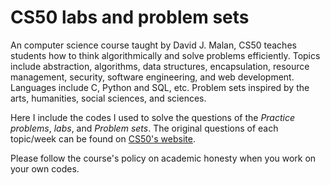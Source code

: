 # CS50 labs and problem sets

An computer science course taught by David J. Malan, CS50 teaches students how to think algorithmically and solve problems efficiently. Topics include abstraction, algorithms, data structures, encapsulation, resource management, security, software engineering, and web development. Languages include C, Python and SQL, etc. Problem sets inspired by the arts, humanities, social sciences, and sciences. 


Here I include the codes I used to solve the questions of the *Practice problems*,  *labs*, and *Problem sets*. The original questions of each topic/week can be found on [CS50's website](https://cs50.harvard.edu/x/2023/). 


Please follow the course's policy on academic honesty when you work on your own codes.